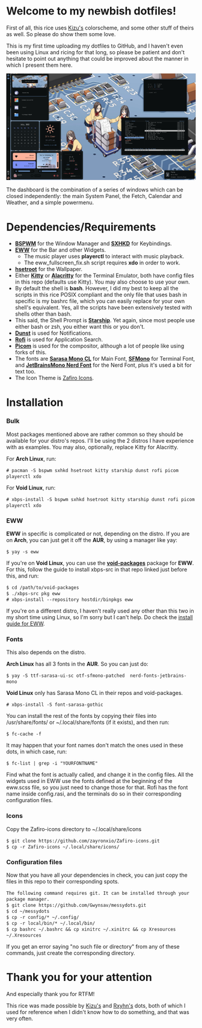 # Welcome to my newbish dotfiles!

First of all, this rice uses [Kizu's](https://github.com/janleigh/dotfiles) colorscheme, and some other stuff of theirs as well. So please do show them some love.

This is my first time uploading my dotfiles to GitHub, and I haven't even been using Linux and ricing for that long, so please be patient and don't hesitate to point out anything that could be improved about the manner in which I present them here.

![showcase](basicshowcase.png)

The dashboard is the combination of a series of windows which can be closed independently: the main System Panel, the Fetch, Calendar and Weather, and a simple powermenu.

# Dependencies/Requirements

- [**BSPWM**](https://github.com/baskerville/bspwm) for the Window Manager and [**SXHKD**](https://github.com/baskerville/sxhkd) for Keybindings.
- [**EWW**](https://github.com/elkowar/eww) for the Bar and other Widgets.
  - The music player uses **playerctl** to interact with music playback.
  - The eww_fullscreen_fix.sh script requires **xdo** in order to work.
- [**hsetroot**](https://github.com/himdel/hsetroot) for the Wallpaper.
- Either [**Kitty**](https://github.com/kovidgoyal/kitty) or [**Alacritty**](https://github.com/alacritty/alacritty) for the Terminal Emulator, both have config files in this repo (defaults use Kitty). You may also choose to use your own. 
- By default the shell is **bash**. However, I did my best to keep all the scripts in this rice POSIX compliant and the only file that uses bash in specific is my bashrc file, which you can easily replace for your own shell's equivalent. Yes, all the scripts have been extensively tested with shells other than bash.
- This said, the Shell Prompt is [**Starship**](https://github.com/starship/starship). Yet again, since most people use either bash or zsh, you either want this or you don't.
- [**Dunst**](https://github.com/dunst-project/dunst) is used for Notifications.
- [**Rofi**](https://github.com/davatorium/rofi) is used for Application Search.
- [**Picom**](https://github.com/yshui/picom) is used for the compositor, although a lot of people like using forks of this.
- The fonts are [**Sarasa Mono CL**](https://github.com/be5invis/Sarasa-Gothic) for Main Font, [**SFMono**](https://github.com/NishantGadihoke/SFMonoFont) for Terminal Font, and [**JetBrainsMono Nerd Font**](https://github.com/tomwei7/JetBrainsMono-Nerd-Front) for the Nerd Font, plus it's used a bit for text too.
- The Icon Theme is [Zafiro Icons](https://github.com/zayronxio/Zafiro-icons).


# Installation
### Bulk
Most packages mentioned above are rather common so they should be available for your distro's repos. I'll be using the 2 distros I have experience with as examples. You may also, optionally, replace Kitty for Alacritty. 

For **Arch Linux**, run:
```
# pacman -S bspwm sxhkd hsetroot kitty starship dunst rofi picom playerctl xdo
```
For **Void Linux**, run:
```
# xbps-install -S bspwm sxhkd hsetroot kitty starship dunst rofi picom playerctl xdo
```

### EWW
**EWW** in specific is complicated or not, depending on the distro. If you are on **Arch**, you can just get it off the **AUR**, by using a manager like yay:
```
$ yay -s eww
```
If you're on **Void Linux**, you can use the [**void-packages**](https://github.com/void-linux/void-packages) package for **EWW**. For this, follow the guide to install xbps-src in that repo linked just before this, and run:
```
$ cd /path/to/void-packages
$ ./xbps-src pkg eww
# xbps-install --repository hostdir/binpkgs eww
```
If you're on a different distro, I haven't really used any other than this two in my short time using Linux, so I'm sorry but I can't help. Do check the [install guide for EWW](https://elkowar.github.io/eww/).

### Fonts
This also depends on the distro.

**Arch Linux** has all 3 fonts in the **AUR**. So you can just do:
```
$ yay -S ttf-sarasa-ui-sc otf-sfmono-patched  nerd-fonts-jetbrains-mono
```
**Void Linux** only has Sarasa Mono CL in their repos and void-packages.
```
# xbps-install -S font-sarasa-gothic
```
You can install the rest of the fonts by copying their files into /usr/share/fonts/ or ~/.local/share/fonts (if it exists), and then run:
```
$ fc-cache -f
```
It may happen that your font names don't match the ones used in these dots, in which case, run:
```
$ fc-list | grep -i "YOURFONTNAME"
```
Find what the font is actually called, and change it in the config files. All the widgets used in EWW use the fonts defined at the beginning of the eww.scss file, so you just need to change those for that. Rofi has the font name inside config.rasi, and the terminals do so in their corresponding configuration files.

### Icons
Copy the Zafiro-icons directory to ~/.local/share/icons
```
$ git clone https://github.com/zayronxio/Zafiro-icons.git
$ cp -r Zafiro-icons ~/.local/share/icons/
```

### Configuration files
Now that you have all your dependencies in check, you can just copy the files in this repo to their corresponding spots.
```
The following command requires git. It can be installed through your package manager.
$ git clone https://github.com/Gwynsav/messydots.git
$ cd ~/messydots
$ cp -r config/* ~/.config/
$ cp -r local/bin/* ~/.local/bin/
$ cp bashrc ~/.bashrc && cp xinitrc ~/.xinitrc && cp Xresources ~/.Xresources
```
If you get an error saying "no such file or directory" from any of these commands, just create the corresponding directory.

# Thank you for your attention
And especially thank you for RTFM!

This rice was made possible by [Kizu's](https://github.com/janleigh/dotfiles) and [Rxyhn's](https://github.com/rxyhn/bspdots) dots, both of which I used for reference when I didn't know how to do something, and that was very often.
